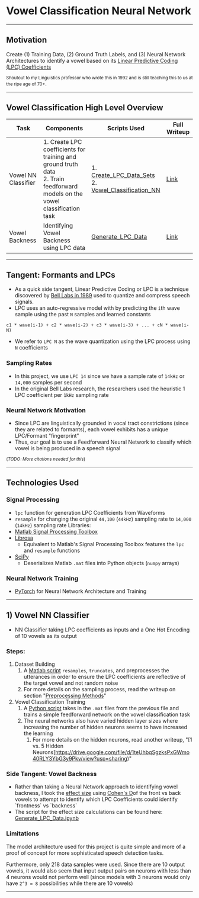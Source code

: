 # Vowel Classification Neural Network
___
## Motivation
Create (1) Training Data, (2) Ground Truth Labels, and (3) Neural Network Architectures to identify a vowel based on its [Linear Predictive Coding (LPC) Coefficients](https://sail.usc.edu/~lgoldste/Ling582/Week%209/LPC%20Analysis.pdf) 

<small>Shoutout to my Linguistics professor who wrote this in 1992 and is still teaching this to us at the ripe age of 70+</small>.
___
## Vowel Classification High Level Overview
| Task                | Components                                                                                                                    | Scripts Used                                                                                                                                                                                                                 | Full Writeup                                                                               |
| ------------------- | ----------------------------------------------------------------------------------------------------------------------------- | ---------------------------------------------------------------------------------------------------------------------------------------------------------------------------------------------------------------------------- | ------------------------------------------------------------------------------------------ |
| Vowel NN Classifier | 1. Create LPC coefficients for training and ground truth data<br>2. Train feedforward models on the vowel classification task | 1. [Create_LPC_Data_Sets](https://github.com/Ky-Ng/Vowel-Detection-NN/blob/main/Create_LPC_Data_Sets.m)<br>2. [Vowel_Classification_NN](https://github.com/Ky-Ng/Vowel-Detection-NN/blob/main/Vowel_Classification_NN.ipynb) | [Link](https://drive.google.com/file/d/1teUhbqSgzksPxGWmo40RLY3YbG3y9Pkv/view?usp=sharing) |
| Vowel Backness      | Identifying Vowel Backness using LPC data                                                                                     | [Generate_LPC_Data](https://github.com/Ky-Ng/Vowel-Detection-NN/blob/main/Generate_LPC_Data.ipynb)                                                                                                                           | [Link](https://drive.google.com/file/d/1P1Odct-Sd7Y6cIAgEUB_v64pivZlVdfU/view?usp=sharing) |

___
## Tangent: Formants and LPCs
- As a quick side tangent, Linear Predictive Coding or LPC is a technique discovered by [Bell Labs in 1989](https://ieeexplore.ieee.org/document/266359) used to quantize and compress speech signals.
- LPC uses an auto-regressive model with by predicting the `i`th wave sample using the past `N` samples and learned constants
```
c1 * wave(i-1) + c2 * wave(i-2) + c3 * wave(i-3) + ... + cN * wave(i-N)
```
- We refer to `LPC N` as the wave quantization using the LPC process using `N` coefficients

### Sampling Rates
- In this project, we use `LPC 14` since we have a sample rate of `14kHz` or `14,000` samples per second
- In the original Bell Labs research, the researchers used the heuristic 1 LPC coefficient per `1kHz` sampling rate

### Neural Network Motivation
- Since LPC are linguistically grounded in vocal tract constrictions (since they are related to formants), each vowel exhibits has a unique LPC/Formant "fingerprint"
- Thus, our goal is to use a Feedforward Neural Network to classify which vowel is being produced in a speech signal

<small>(*TODO: More citations needed for this*)</small>
___
## Technologies Used
### Signal Processing
- `lpc` function for generation LPC Coefficients from Waveforms
- `resample` for changing the original `44,100` (`44kHz`) sampling rate to `14,000` (`14kHz`) sampling rate
Libraries:
- [Matlab Signal Processing Toolbox](https://www.mathworks.com/products/signal.html)
- [Librosa](https://librosa.org/doc/latest/index.html)
	- Equivalent to Matlab's Signal Processing Toolbox features the `lpc` and `resample` functions
- [SciPy](https://scipy.org)
	- Deserializes Matlab `.mat` files into Python objects (`numpy` arrays)

### Neural Network Training
- [PyTorch](https://pytorch.org) for Neural Network Architecture and Training
___
## 1) Vowel NN Classifier 
- NN Classifier taking LPC coefficients as inputs and a One Hot Encoding of 10 vowels as its output

### Steps: 
1) Dataset Building
	1) A [Matlab script](https://github.com/Ky-Ng/Vowel-Detection-NN/blob/main/Create_LPC_Data_Sets.m) `resamples`, `truncates`, and preprocesses the utterances in order to ensure the LPC coefficients are reflective of the target vowel and not random noise
	2) For more details on the sampling process, read the writeup on section "[Preprocessing Methods](https://drive.google.com/file/d/1P1Odct-Sd7Y6cIAgEUB_v64pivZlVdfU/view?usp=sharing)"
2) Vowel Classification Training
	1) A [Python script](https://github.com/Ky-Ng/Vowel-Detection-NN/blob/main/Vowel_Classification_NN.ipynb) takes in the `.mat` files from the previous file and trains a simple feedforward network on the vowel classification task
	2) The neural networks also have varied hidden layer sizes where increasing the number of hidden neurons seems to have increased the learning
		1) For more details on the hidden neurons, read another writeup, "[1 vs. 5 Hidden Neurons]https://drive.google.com/file/d/1teUhbqSgzksPxGWmo40RLY3YbG3y9Pkv/view?usp=sharing)"
### Side Tangent: Vowel Backness
- Rather than taking a Neural Network approach to identifying vowel backness, I took the [effect size](https://www.google.com/url?sa=t&source=web&rct=j&opi=89978449&url=https://www.ncbi.nlm.nih.gov/pmc/articles/PMC3444174/&ved=2ahUKEwjztpP50PWEAxVeIDQIHY92DmoQFnoECCUQAQ&usg=AOvVaw1TdLnzmgITF6AhzMyp5bmw) using [Cohen's D](https://statisticsbyjim.com/basics/cohens-d/#:~:text=Cohens%20d%20is%20a%20standardized,psychology%20frequently%20uses%20Cohens%20d.)of the front vs back vowels to attempt to identify which LPC Coefficients could identify `frontness` vs `backness`
- The script for the effect size calculations can be found here: [Generate_LPC_Data.ipynb](https://github.com/Ky-Ng/Vowel-Detection-NN/blob/main/Generate_LPC_Data.ipynb)
### Limitations
The model architecture used for this project is quite simple and more of a proof of concept for more sophisticated speech detection tasks. 

Furthermore, only 218 data samples were used. Since there are 10 output vowels, it would also seem that input output pairs on neurons with less than 4 neurons would not perform well (since models with 3 neurons would only have `2^3 = 8` possibilities while there are 10 vowels)
___
